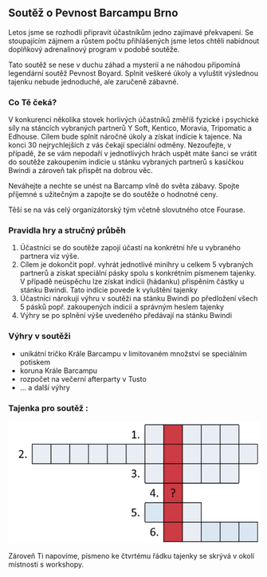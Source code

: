 Soutěž o Pevnost Barcampu Brno
------------------------------
Letos jsme se rozhodli připravit účastníkům jedno zajímavé překvapení. Se stoupajícím zájmem a růstem počtu přihlášených jsme letos chtěli nabídnout doplňkový adrenalinový program v podobě soutěže.

Tato soutěž se nese v duchu záhad a mysterií a ne náhodou připomíná legendární soutěž Pevnost Boyard. Splnit veškeré úkoly a vyluštit výslednou tajenku nebude jednoduché, ale zaručeně zábavné. 

### Co Tě čeká?

V konkurenci několika stovek horlivých účastníků změříš fyzické i psychické síly na stáncích vybraných partnerů Y Soft, Kentico, Moravia, Tripomatic a Edhouse. Cílem bude splnit náročné úkoly a získat indície k tajence. Na konci 30 nejrychlejších z vás čekají speciální odměny. Nezoufejte, v případě, že se vám nepodaří v jednotlivých hrách uspět máte šanci se vrátit do soutěže zakoupením indicie u stánku vybraných partnerů s kasičkou Bwindi a zároveň tak přispět na dobrou věc.

Neváhejte a nechte se unést na Barcamp vlně do světa zábavy. Spojte příjemné s užitečným a zapojte se do soutěže o hodnotné ceny.

Těší se na vás celý organizátorský tým včetně slovutného otce Fourase.

### Pravidla hry a stručný průběh

 1. Účastníci se do soutěže zapojí účastí na konkrétní hře u vybraného partnera viz výše. 
 2. Cílem je dokončit popř. vyhrát jednotlivé minihry u celkem 5 vybraných partnerů a získat speciální pásky spolu s konkrétním písmenem tajenky. V případě neúspěchu lze získat indícii (hádanku) přispěním částky u stánku Bwindi. Tato indície povede k vyluštění tajenky
 3. Účastníci nárokují výhru v soutěži na stánku Bwindi po předložení všech 5 pásků popř. zakoupených indicií a správným heslem tajenky
 4. Výhry se po splnění výše uvedeného předávají na stánku Bwindi

### Výhry v soutěži

 - unikátní tričko Krále Barcampu v limitovaném množství se speciálním potiskem
 - koruna Krále Barcampu
 - rozpočet na večerní afterparty v Tusto
 - ... a další výhry


### Tajenka pro soutěž :

<img src="/static/img/pevnost-barcamp.png" alt="tajenka" style="max-width:100%"/>

Zároveň Ti napovíme, písmeno ke čtvrtému řádku tajenky se skrývá v okolí místnosti s workshopy.